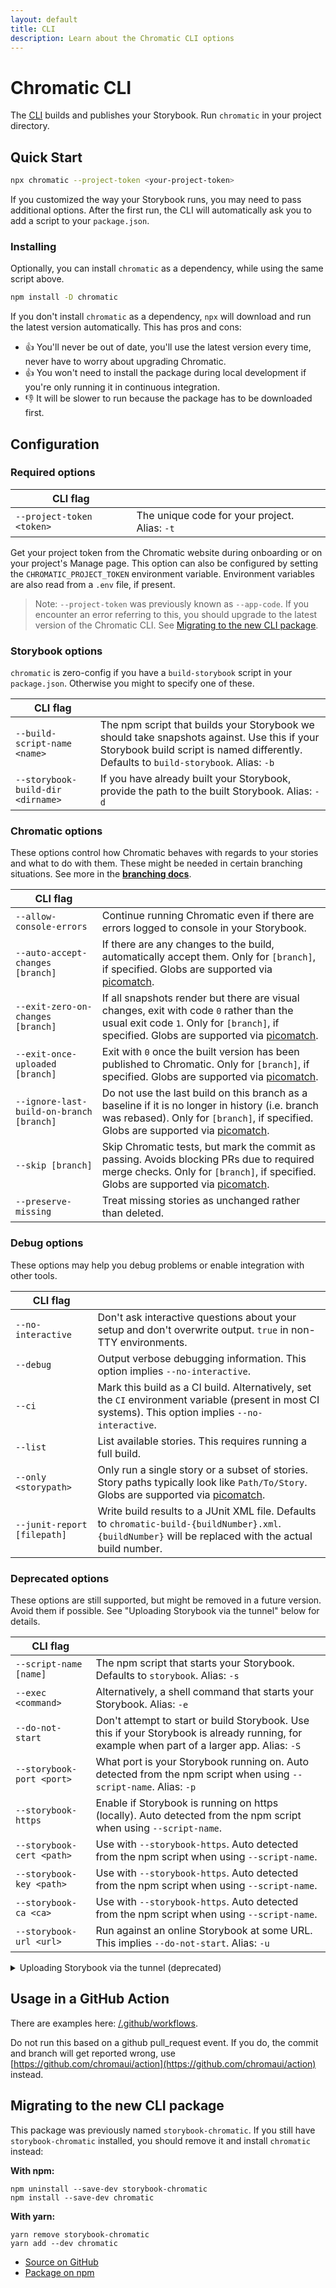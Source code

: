 ```yaml
---
layout: default
title: CLI
description: Learn about the Chromatic CLI options
---
```


# Chromatic CLI

The [CLI](https://www.npmjs.com/package/chromatic) builds and publishes your Storybook. Run `chromatic` in your project directory.

## Quick Start

```sh
npx chromatic --project-token <your-project-token>
```

If you customized the way your Storybook runs, you may need to pass additional options.
After the first run, the CLI will automatically ask you to add a script to your `package.json`.

### Installing

Optionally, you can install `chromatic` as a dependency, while using the same script above.

```sh
npm install -D chromatic
```

If you don't install `chromatic` as a dependency, `npx` will download and run the latest version automatically. This has pros and cons:

- 👍 You'll never be out of date, you'll use the latest version every time, never have to worry about upgrading Chromatic.
- 👍 You won't need to install the package during local development if you're only running it in continuous integration.
- 👎 It will be slower to run because the package has to be downloaded first.

## Configuration

### Required options

| CLI flag                  |                                               |
| ------------------------- | --------------------------------------------- |
| `--project-token <token>` | The unique code for your project. Alias: `-t` |

Get your project token from the Chromatic website during onboarding or on your project's Manage page.
This option can also be configured by setting the `CHROMATIC_PROJECT_TOKEN` environment variable.
Environment variables are also read from a `.env` file, if present.

> Note: `--project-token` was previously known as `--app-code`. If you encounter an error referring to this, you should upgrade to the latest version of the Chromatic CLI. See [Migrating to the new CLI package](#migrating-to-the-new-cli-package).

### Storybook options

`chromatic` is zero-config if you have a `build-storybook` script in your `package.json`. Otherwise you might to specify one of these.

| CLI flag                          |                                                                                                                                                                                      |
| --------------------------------- | ------------------------------------------------------------------------------------------------------------------------------------------------------------------------------------ |
| `--build-script-name <name>`      | The npm script that builds your Storybook we should take snapshots against. Use this if your Storybook build script is named differently. Defaults to `build-storybook`. Alias: `-b` |
| `--storybook-build-dir <dirname>` | If you have already built your Storybook, provide the path to the built Storybook. Alias: `-d`                                                                                       |

### Chromatic options

These options control how Chromatic behaves with regards to your stories and what to do with them. These might be needed in certain branching situations. See more in the [**branching docs**](branching-and-baselines).

| CLI flag                                 |                                                                                                                                                                                         |
| ---------------------------------------- | --------------------------------------------------------------------------------------------------------------------------------------------------------------------------------------- |
| `--allow-console-errors`                 | Continue running Chromatic even if there are errors logged to console in your Storybook.                                                                                                |
| `--auto-accept-changes [branch]`         | If there are any changes to the build, automatically accept them. Only for `[branch]`, if specified. Globs are supported via [picomatch].                                               |
| `--exit-zero-on-changes [branch]`        | If all snapshots render but there are visual changes, exit with code `0` rather than the usual exit code `1`. Only for `[branch]`, if specified. Globs are supported via [picomatch].   |
| `--exit-once-uploaded [branch]`          | Exit with `0` once the built version has been published to Chromatic. Only for `[branch]`, if specified. Globs are supported via [picomatch].                                           |
| `--ignore-last-build-on-branch [branch]` | Do not use the last build on this branch as a baseline if it is no longer in history (i.e. branch was rebased). Only for `[branch]`, if specified. Globs are supported via [picomatch]. |
| `--skip [branch]`                        | Skip Chromatic tests, but mark the commit as passing. Avoids blocking PRs due to required merge checks. Only for `[branch]`, if specified. Globs are supported via [picomatch].         |
| `--preserve-missing`                     | Treat missing stories as unchanged rather than deleted.                                                                                                                                 |

### Debug options

These options may help you debug problems or enable integration with other tools.

| CLI flag                    |                                                                                                                                                          |
| --------------------------- | -------------------------------------------------------------------------------------------------------------------------------------------------------- |
| `--no-interactive`          | Don't ask interactive questions about your setup and don't overwrite output. `true` in non-TTY environments.                                             |
| `--debug`                   | Output verbose debugging information. This option implies `--no-interactive`.                                                                            |
| `--ci`                      | Mark this build as a CI build. Alternatively, set the `CI` environment variable (present in most CI systems). This option implies `--no-interactive`.    |
| `--list`                    | List available stories. This requires running a full build.                                                                                              |
| `--only <storypath>`        | Only run a single story or a subset of stories. Story paths typically look like `Path/To/Story`. Globs are supported via [picomatch].                    |
| `--junit-report [filepath]` | Write build results to a JUnit XML file. Defaults to `chromatic-build-{buildNumber}.xml`. `{buildNumber}` will be replaced with the actual build number. |

### Deprecated options

These options are still supported, but might be removed in a future version. Avoid them if possible. See "Uploading Storybook via the tunnel" below for details.

| CLI flag                  |                                                                                                                                              |
| ------------------------- | -------------------------------------------------------------------------------------------------------------------------------------------- |
| `--script-name [name]`    | The npm script that starts your Storybook. Defaults to `storybook`. Alias: `-s`                                                              |
| `--exec <command>`        | Alternatively, a shell command that starts your Storybook. Alias: `-e`                                                                       |
| `--do-not-start`          | Don't attempt to start or build Storybook. Use this if your Storybook is already running, for example when part of a larger app. Alias: `-S` |
| `--storybook-port <port>` | What port is your Storybook running on. Auto detected from the npm script when using `--script-name`. Alias: `-p`                            |
| `--storybook-https`       | Enable if Storybook is running on https (locally). Auto detected from the npm script when using `--script-name`.                             |
| `--storybook-cert <path>` | Use with `--storybook-https`. Auto detected from the npm script when using `--script-name`.                                                  |
| `--storybook-key <path>`  | Use with `--storybook-https`. Auto detected from the npm script when using `--script-name`.                                                  |
| `--storybook-ca <ca>`     | Use with `--storybook-https`. Auto detected from the npm script when using `--script-name`.                                                  |
| `--storybook-url <url>`   | Run against an online Storybook at some URL. This implies `--do-not-start`. Alias: `-u`                                                      |

<details>
<summary>Uploading Storybook via the tunnel (deprecated)</summary>

We changed the way that Chromatic CLI builds and uploads Storybook over time. Before we begin, make sure you're using the latest [**chromatic**](https://www.npmjs.com/package/chromatic) package.

#### Tunnel method (deprecated)

The original version of [**storybook-chromatic**](https://www.npmjs.com/package/storybook-chromatic) (deprecated) used a tunnelling mechanism in order to capture screenshots of your stories and create a hosted version of your Storybook. The CLI package would create a HTTPS tunnel between your CI server (running Storybook in development mode) and our capture cloud.

This technique worked well, but it relied on a stable network connection between your CI server and our tunnel's server while building. In some cases, this connection could be less than perfect for reasons outside of anyones control. This could lead to miscaptured stories when resources failed to load.

#### Build and publish method

As of `^2.0.0`, Chromatic CLI defaults to building a static Storybook then uploading it to our servers before starting the capture process. It relies on the Storybook command `build-storybook`.

In practice, this method is more predictable, reliable, and faster for creating builds. It also means you can pass the `--exit-once-uploaded` flag (as of `^3.4.0`) and not have to keep your CI server running while Chromatic is capturing.

We'll continue to support the tunnel, however it is officially deprecated. We urge you to switch to uploaded builds.

To start using uploaded builds, ensure you are on the latest version of [**chromatic**](https://www.npmjs.com/package/chromatic) and that you are not using the `-s` / `--script-name` flag in your "chromatic" script. If you use a custom npm script name to build Storybook, you'll need to pass the `-b` / `--build-script-name` flag to the Chromatic CLI.

</details>

## Usage in a GitHub Action

There are examples here: [/.github/workflows](/.github/workflows).

Do not run this based on a github pull_request event. If you do, the commit and branch will get reported wrong, use [https://github.com/chromaui/action](https://github.com/chromaui/action) instead.

## Migrating to the new CLI package

This package was previously named `storybook-chromatic`. If you still have `storybook-chromatic` installed, you should remove it and install `chromatic` instead:

**With npm:**

```
npm uninstall --save-dev storybook-chromatic
npm install --save-dev chromatic
```

**With yarn:**

```
yarn remove storybook-chromatic
yarn add --dev chromatic
```

- [Source on GitHub](https://github.com/chromaui/chromatic-cli#main-options)
- [Package on npm](https://www.npmjs.com/package/chromatic)

[picomatch]: https://www.npmjs.com/package/picomatch#globbing-features
